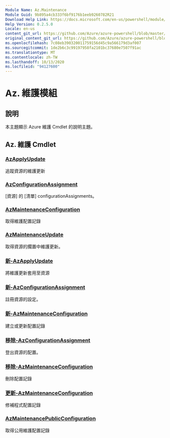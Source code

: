 ```yaml
---
Module Name: Az.Maintenance
Module Guid: 9b895a4cb333f6bf9176b1eeb9260782R21
Download Help Link: https://docs.microsoft.com/en-us/powershell/module/az.maintenance
Help Version: 0.2.5.0
Locale: en-us
content_git_url: https://github.com/Azure/azure-powershell/blob/master/src/Maintenance/Maintenance/help/Az.Maintenance.md
original_content_git_url: https://github.com/Azure/azure-powershell/blob/master/src/Maintenance/Maintenance/help/Az.Maintenance.md
ms.openlocfilehash: 7c08eb390320011759156d45c9a566179d3af007
ms.sourcegitcommit: 1de2b6c3c99197958fa2101bc37680e7507f91ac
ms.translationtype: MT
ms.contentlocale: zh-TW
ms.lasthandoff: 10/13/2020
ms.locfileid: "94127600"
---
```

# Az. 維護模組
## 說明
本主題顯示 Azure 維護 Cmdlet 的說明主題。

## Az. 維護 Cmdlet
### [AzApplyUpdate](Get-AzApplyUpdate.md)
追蹤資源的維護更新

### [AzConfigurationAssignment](Get-AzConfigurationAssignment.md)
[資源] 的 [清單] configurationAssignments。

### [AzMaintenanceConfiguration](Get-AzMaintenanceConfiguration.md)
取得維護配置記錄

### [AzMaintenanceUpdate](Get-AzMaintenanceUpdate.md)
取得資源的擱置中維護更新。

### [新-AzApplyUpdate](New-AzApplyUpdate.md)
將維護更新套用至資源

### [新-AzConfigurationAssignment](New-AzConfigurationAssignment.md)
註冊資源的設定。

### [新-AzMaintenanceConfiguration](New-AzMaintenanceConfiguration.md)
建立或更新配置記錄

### [移除-AzConfigurationAssignment](Remove-AzConfigurationAssignment.md)
登出資源的配置。

### [移除-AzMaintenanceConfiguration](Remove-AzMaintenanceConfiguration.md)
刪除配置記錄

### [更新-AzMaintenanceConfiguration](Update-AzMaintenanceConfiguration.md)
修補程式配置記錄

### [AzMaintenancePublicConfiguration](Get-AzMaintenancePublicConfiguration.md)
取得公用維護配置記錄

